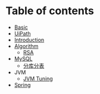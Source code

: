 # Table of contents

* [Basic](basic/README.md)
* [UiPath](uipath/uipath.md)
* [Introduction](README.md)
* [Algorithm]()
  * [RSA](algorithm/rsa.md)
* [MySQL]()
  * [分库分表](MySQL/share.md)
* JVM
  * [JVM Tuning]()
* [Spring]()
